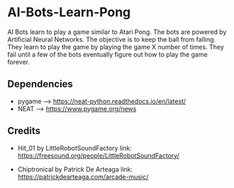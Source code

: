# AI-Bots-Learn-Pong
AI Bots learn to play a game similar to Atari Pong. The bots are powered by Artificial Neural Networks. The objective is to keep the ball from falling. They learn to play the game by playing the game X number of times. They fail until a few of the bots eventually figure out how to play the game forever.

## Dependencies
* pygame --> https://neat-python.readthedocs.io/en/latest/
* NEAT --> https://www.pygame.org/news

## Credits
* Hit_01 by LittleRobotSoundFactory   link: https://freesound.org/people/LittleRobotSoundFactory/

* Chiptronical by Patrick De Arteaga   link: https://patrickdearteaga.com/arcade-music/
